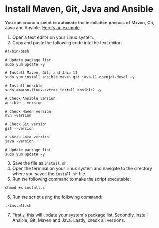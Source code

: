 # Install Maven, Git, Java and Ansible 

You can create a script to automate the installation process of Maven, Git, Java and Ansible. [Here's an example](/install-java-git-maven-ansible.sh).

1. Open a text editor on your Linux system.
2. Copy and paste the following code into the text editor:

```shell
#!/bin/bash

# Update package list
sudo yum update -y

# Install Maven, Git, and Java 11
sudo yum install ansible maven git java-11-openjdk-devel -y

# Install Ansible
sudo amazon-linux-extras install ansible2 -y

# Check Ansible version
ansible --version

# Check Maven version
mvn -version

# Check Git version
git --version

# Check Java version
java -version

# Update package list
sudo yum update -y
```

3. Save the file as `install.sh`.
4. Open the terminal on your Linux system and navigate to the directory where you saved the `install.sh` file.
5. Run the following command to make the script executable:

```shell
chmod +x install.sh
```

6. Run the script using the following command:

```shell
./install.sh
```

7. Firstly, this will update your system's package list. Secondly, install Ansible, Git, Maven and Java. Lastly, check all versions.
